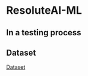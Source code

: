 # ResoluteAI-ML
## In a testing process
## Dataset
[Dataset]("https://drive.google.com/drive/folders/11X_CbvTvuL2tEvPn2lvHkTtAOOgkzuY1")
